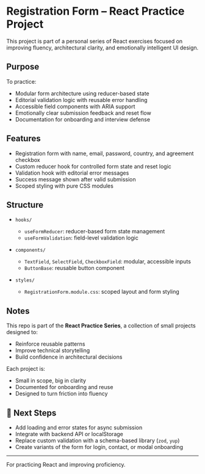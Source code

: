 # Registration Form – React Practice Project

This project is part of a personal series of React exercises focused on improving fluency, architectural clarity, and emotionally intelligent UI design.

## Purpose

To practice:

- Modular form architecture using reducer-based state
- Editorial validation logic with reusable error handling
- Accessible field components with ARIA support
- Emotionally clear submission feedback and reset flow
- Documentation for onboarding and interview defense

## Features

- Registration form with name, email, password, country, and agreement checkbox
- Custom reducer hook for controlled form state and reset logic
- Validation hook with editorial error messages
- Success message shown after valid submission
- Scoped styling with pure CSS modules

## Structure

- `hooks/`

  - `useFormReducer`: reducer-based form state management
  - `useFormValidation`: field-level validation logic

- `components/`

  - `TextField`, `SelectField`, `CheckboxField`: modular, accessible inputs
  - `ButtonBase`: reusable button component

- `styles/`
  - `RegistrationForm.module.css`: scoped layout and form styling

## Notes

This repo is part of the **React Practice Series**, a collection of small projects designed to:

- Reinforce reusable patterns
- Improve technical storytelling
- Build confidence in architectural decisions

Each project is:

- Small in scope, big in clarity
- Documented for onboarding and reuse
- Designed to turn friction into fluency

## 🚀 Next Steps

- Add loading and error states for async submission
- Integrate with backend API or localStorage
- Replace custom validation with a schema-based library (`zod`, `yup`)
- Create variants of the form for login, contact, or modal onboarding

---

For practicing React and improving proficiency.
